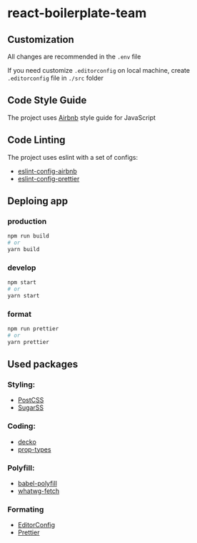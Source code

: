 # react-boilerplate-team

## Customization
All changes are recommended in the `.env` file

If you need customize `.editorconfig` on local machine, create `.editorconfig` file in `./src` folder

## Code Style Guide
The project uses [Airbnb](https://github.com/airbnb/javascript) style guide for JavaScript

## Code Linting
The project uses eslint with a set of configs:
 - [eslint-config-airbnb](https://github.com/airbnb/javascript/tree/master/packages/eslint-config-airbnb)
 - [eslint-config-prettier](https://github.com/prettier/eslint-config-prettier)


## Deploing app

### production
```bash
npm run build
# or
yarn build
```

### develop
```bash
npm start
# or
yarn start
```
### format
```bash
npm run prettier
# or
yarn prettier
```

## Used packages

### Styling:
- [PostCSS](http://postcss.org/)
- [SugarSS](https://github.com/postcss/sugarss)

### Coding:
- [decko](https://github.com/developit/decko)
- [prop-types](https://github.com/facebook/prop-types)

### Polyfill:
- [babel-polyfill](https://babeljs.io/docs/usage/polyfill/)
- [whatwg-fetch](https://github.com/github/fetch)

### Formating
- [EditorConfig](http://editorconfig.org/)
- [Prettier](https://prettier.io/)
